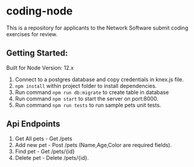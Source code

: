 # coding-node
This is a repository for applicants to the Network Software submit coding exercises for review.

## Getting Started:
Built for Node Version: 12.x

1. Connect to a postgres database and copy credentials in knex.js file.
2. `npm install` within project folder to install dependencies.
3. Run command `npm run db:migrate` to create table in database
4. Run command `npm start` to start the server on port:8000.
5. Run command `npm run tests` to run sample pets unit tests.

## Api Endpoints
1. Get All pets - Get /pets
2. Add new pet - Post /pets  (Name,Age,Color are required fields).
3. Find pet -  Get /pets/{id}
4. Delete pet -  Delete /pets/{id}.
